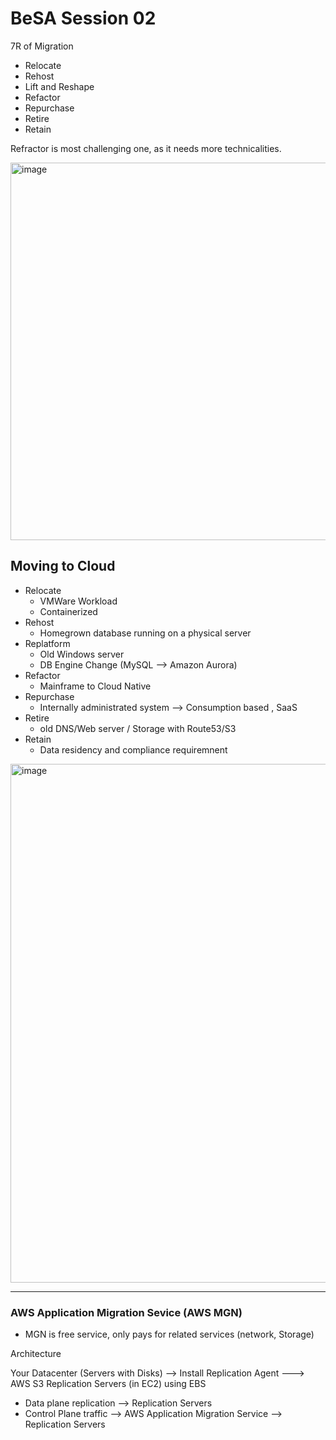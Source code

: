 # BeSA  Session 02

7R of Migration 
- Relocate 
- Rehost
- Lift and Reshape
- Refactor
- Repurchase
- Retire
- Retain

Refractor  is most challenging one, as it needs more technicalities.

<img width="1098" height="604" alt="image" src="https://github.com/user-attachments/assets/2f3347ac-cd2d-407e-9007-85b7c038900b" />



## Moving to Cloud 
- Relocate 
  - VMWare Workload 
  - Containerized
- Rehost
  - Homegrown database running on a physical server
- Replatform
  - Old Windows server
  - DB Engine Change (MySQL --> Amazon Aurora)
- Refactor 
  - Mainframe to Cloud Native 
- Repurchase
  - Internally administrated system --> Consumption based , SaaS
- Retire
  - old DNS/Web server / Storage with Route53/S3
- Retain 
  - Data residency and compliance requiremnent
 
<img width="1516" height="830" alt="image" src="https://github.com/user-attachments/assets/7395fba4-b867-446a-be80-d806d93e195b" />


---

### AWS Application Migration Sevice (AWS MGN)


- MGN is free service, only pays for related services (network, Storage)

Architecture 

Your Datacenter (Servers with Disks) --> Install Replication Agent  ---> AWS S3 
Replication Servers (in EC2) using EBS  
- Data plane replication --> Replication Servers 
- Control Plane traffic --> AWS Application Migration Service --> Replication Servers


